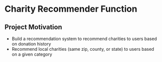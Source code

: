 # Charity Recommender Function

## Project Motivation
- Build a recommendation system to recommend charities to users based on donation history
- Recommend local charities (same zip, county, or state) to users based on a given category

